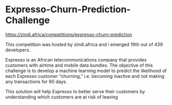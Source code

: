 # Expresso-Churn-Prediction-Challenge
https://zindi.africa/competitions/expresso-churn-prediction

This competition was hosted by zindi.africa and i emerged 19th out of 439 developers.

Expresso is an African telecommunications company that provides customers with airtime and mobile data bundles. The objective of this challenge is to develop a machine learning model to predict the likelihood of each Expresso customer “churning,” i.e. becoming inactive and not making any transactions for 90 days.

This solution will help Expresso to better serve their customers by understanding which customers are at risk of leaving
